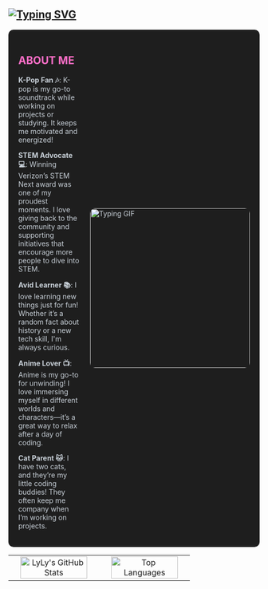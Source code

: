 ## [![Typing SVG](https://readme-typing-svg.demolab.com/?lines=Hi,+I'm+LyLy;Welcome+to+my+GitHub+Profile!&color=FF6EC7)](https://git.io/typing-svg)

<div style="display: flex; background-color: #1e1e1e; color: #c9d1d9; border-radius: 10px; padding: 20px;">
  <!-- About Me Section on the Left -->
  <div style="flex: 1; padding-right: 20px;">
    <h2 style="color: #ff6ec7;">ABOUT ME</h2>
    <p><strong>K-Pop Fan 🎶</strong>: K-pop is my go-to soundtrack while working on projects or studying. It keeps me motivated and energized!</p>
    <p><strong>STEM Advocate 💻</strong>: Winning Verizon’s STEM Next award was one of my proudest moments. I love giving back to the community and supporting initiatives that encourage more people to dive into STEM.</p>
    <p><strong>Avid Learner 📚</strong>: I love learning new things just for fun! Whether it’s a random fact about history or a new tech skill, I'm always curious.</p>
    <p><strong>Anime Lover 📺</strong>: Anime is my go-to for unwinding! I love immersing myself in different worlds and characters—it’s a great way to relax after a day of coding.</p>
    <p><strong>Cat Parent 🐱</strong>: I have two cats, and they’re my little coding buddies! They often keep me company when I’m working on projects.</p>
  </div>

  <!-- Typing GIF Section on the Right -->
  <div style="flex-shrink: 0; display: flex; align-items: center; justify-content: center;">
    <img src="https://github.com/user-attachments/assets/849899ad-8c5d-4ff9-9fe0-bbc1b57c5cb1" alt="Typing GIF" width="320" style="border-radius: 10px;"/>
  </div>
</div>


<table border="0" width="100%">
  <tr>
    <td align="center" width="50%">
      <img src="https://github-readme-stats.vercel.app/api?username=ltlely&show_icons=true&theme=radical" alt="LyLy's GitHub Stats" width="90%"/>
    </td>
    <td align="center" width="50%">
      <img src="https://github-readme-stats.vercel.app/api/top-langs/?username=ltlely&layout=compact&theme=radical" alt="Top Languages" width="90%"/>
    </td>
  </tr>
</table>

